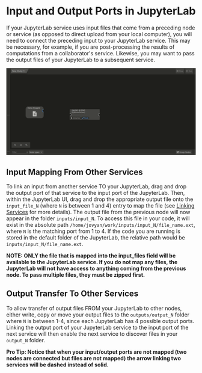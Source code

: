 # Input and Output Ports in JupyterLab
If your JupyterLab service uses input files that come from a preceding node or service (as opposed to direct upload from your local computer), you will need to connect the preceding input to your JupyterLab service. This may be necessary, for example, if you are post-processing the results of computations from a collaborator's service. Likewise, you may want to pass the output files of your JupyterLab to a subsequent service. 

![Output Mapping](../../../_media/input_output.gif)
## Input Mapping From Other Services
To link an input from another service TO your JupyterLab, drag and drop the output port of that service to the input port of the JupyterLab. Then, within the JupyterLab UI, drag and drop the appropriate output file onto the ```input_file_N``` (where ```N``` is between 1 and 4) entry to map the file (see [Linking Services](GeneralUsage/MapInputs.md) for more details). The output file from the previous node will now appear in the folder ```inputs/input_N```. To access this file in your code, it will exist in the absolute path ```/home/jovyan/work/inputs/input_N/file_name.ext```, where ```N``` is the matching port from 1 to 4. If the code you are running is stored in the default folder of the JupyterLab, the relative path would be ```inputs/input_N/file_name.ext```.

**NOTE: ONLY the file that is mapped into the input_files field will be available to the JupyterLab service. If you do not map any files, the JupyterLab will not have access to anything coming from the previous node. To pass multiple files, they must be zipped first.**


## Output Transfer To Other Services
To allow transfer of output files FROM your JupyterLab to other nodes, either write, copy or move your output files to the ```outputs/output_N``` folder where ```N``` is between 1-4, since each JupyterLab has 4 possible output ports. Linking the output port of your JupyterLab service to the input port of the next service will then enable the next service to discover files in your ```output_N``` folder.

**Pro Tip: Notice that when your input/output ports are not mapped (two nodes are connected but files are not mapped) the arrow linking two services will be dashed instead of solid.**

